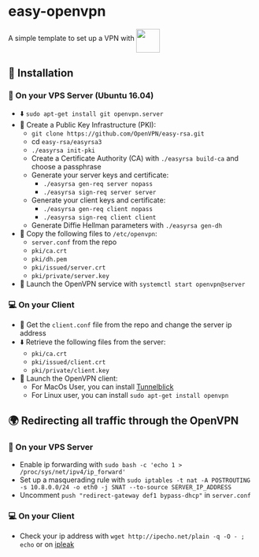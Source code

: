 # easy-openvpn
A simple template to set up a VPN with <a href="https://github.com/OpenVPN/openvpn"><img align="middle" height="48" src="http://swupdate.openvpn.net/community/icons/openvpn_logo.png"></a>

## 🔧 Installation

### 📡 On your VPS Server (Ubuntu 16.04)
- ⬇️ `sudo apt-get install git openvpn.server`
- 🔐 Create a Public Key Infrastructure (PKI):
  - `git clone https://github.com/OpenVPN/easy-rsa.git`
  - cd `easy-rsa/easyrsa3`
  - `./easyrsa init-pki`
  - Create a Certificate Authority (CA) with `./easyrsa build-ca` and choose a passphrase
  - Generate your server keys and certificate:
    - `./easyrsa gen-req server nopass`
    - `./easyrsa sign-req server server`
  - Generate your client keys and certificate:
    - `./easyrsa gen-req client nopass`
    - `./easyrsa sign-req client client`
  - Generate Diffie Hellman parameters with `./easyrsa gen-dh`
- 📝 Copy the following files to `/etc/openvpn`:
  - `server.conf` from the repo
  - `pki/ca.crt`
  - `pki/dh.pem`
  - `pki/issued/server.crt`
  - `pki/private/server.key`
- 🚀 Launch the OpenVPN service with `systemctl start openvpn@server`

### 💻 On your Client
- 📝 Get the `client.conf` file from the repo and change the server ip address
- ⬇️ Retrieve the following files from the server:
  - `pki/ca.crt`
  - `pki/issued/client.crt`
  - `pki/private/client.key`
- 🚀 Launch the OpenVPN client:
  - For MacOs User, you can install [Tunnelblick](https://tunnelblick.net/downloads.html)
  - For Linux user, you can install `sudo apt-get install openvpn`


## 🌍 Redirecting all traffic through the OpenVPN

### 📡 On your VPS Server
- Enable ip forwarding with `sudo bash -c 'echo 1 > /proc/sys/net/ipv4/ip_forward'`
- Set up a masquerading rule with `sudo iptables -t nat -A POSTROUTING -s 10.8.0.0/24 -o eth0 -j SNAT --to-source SERVER_IP_ADDRESS`
- Uncomment `push "redirect-gateway def1 bypass-dhcp"` in `server.conf`

### 💻 On your Client
- Check your ip address with `wget http://ipecho.net/plain -q -O - ; echo` or on [ipleak](http://ipleak.net/)
